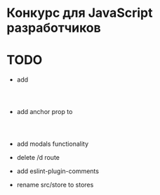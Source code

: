# Конкурс для JavaScript разработчиков

# TODO

* add <Header level="1" />
* add anchor prop to <Header />
* add modals functionality

* delete /d route
* add eslint-plugin-comments
* rename src/store to stores
